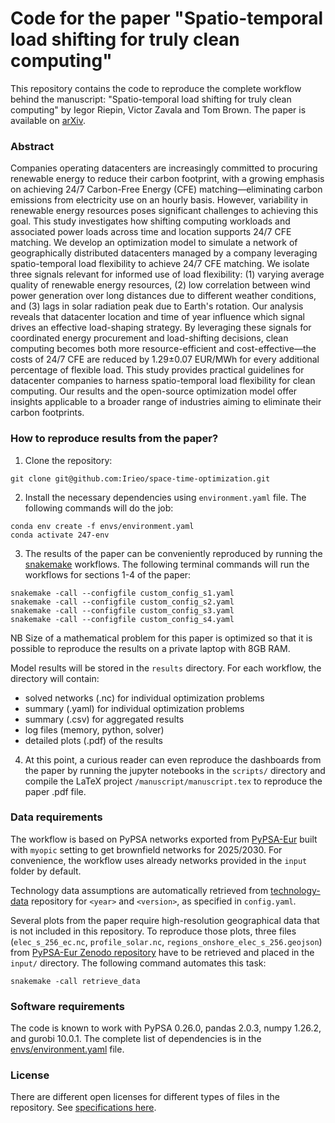 <!--
SPDX-FileCopyrightText: 2023 Iegor Riepin, Tom Brown

SPDX-License-Identifier: CC0-1.0
-->

# Code for the paper "Spatio-temporal load shifting for truly clean computing"

This repository contains the code to reproduce the complete workflow behind the manuscript: "Spatio-temporal load shifting for truly clean computing" by Iegor Riepin, Victor Zavala and Tom Brown. The paper is available on [arXiv](https://arxiv.org/abs/2405.00036).

### Abstract

Companies operating datacenters are increasingly committed to procuring renewable energy to reduce their carbon footprint, with a growing emphasis on achieving 24/7 Carbon-Free Energy (CFE) matching—eliminating carbon emissions from electricity use on an hourly basis.
However, variability in renewable energy resources poses significant challenges to achieving this goal.
This study investigates how shifting computing workloads and associated power loads across time and location supports 24/7 CFE matching.
We develop an optimization model to simulate a network of geographically distributed datacenters managed by a company leveraging spatio-temporal load flexibility to achieve 24/7 CFE matching.
We isolate three signals relevant for informed use of load flexibility: (1) varying average quality of renewable energy resources, (2) low correlation between wind power generation over long distances due to different weather conditions, and (3) lags in solar radiation peak due to Earth's rotation.
Our analysis reveals that datacenter location and time of year influence which signal drives an effective load-shaping strategy.
By leveraging these signals for coordinated energy procurement and load-shifting decisions, clean computing becomes both more resource-efficient and cost-effective—the costs of 24/7 CFE are reduced by 1.29±0.07 EUR/MWh for every additional percentage of flexible load.
This study provides practical guidelines for datacenter companies to harness spatio-temporal load flexibility for clean computing.
Our results and the open-source optimization model offer insights applicable to a broader range of industries aiming to eliminate their carbon footprints.


### How to reproduce results from the paper?

1. Clone the repository:

```
git clone git@github.com:Irieo/space-time-optimization.git
```

2. Install the necessary dependencies using `environment.yaml` file. The following commands will do the job:

```
conda env create -f envs/environment.yaml
conda activate 247-env
```
3. The results of the paper can be conveniently reproduced by running the [snakemake](https://snakemake.readthedocs.io/en/stable/) workflows.  The following terminal commands will run the workflows for sections 1-4 of the paper:

```
snakemake -call --configfile custom_config_s1.yaml
snakemake -call --configfile custom_config_s2.yaml
snakemake -call --configfile custom_config_s3.yaml
snakemake -call --configfile custom_config_s4.yaml
```

NB Size of a mathematical problem for this paper is optimized so that it is possible to reproduce the results on a private laptop with 8GB RAM.

Model results will be stored in the `results` directory. For each workflow, the directory will contain:
- solved networks (.nc) for individual optimization problems
- summary (.yaml) for individual optimization problems
- summary (.csv) for aggregated results
- log files (memory, python, solver)
- detailed plots (.pdf) of the results

4. At this point, a curious reader can even reproduce the dashboards from the paper by running the jupyter notebooks in the `scripts/` directory and compile the LaTeX project `/manuscript/manuscript.tex` to reproduce the paper .pdf file.

### Data requirements

The workflow is based on PyPSA networks exported from [PyPSA-Eur](https://github.com/PyPSA/pypsa-eur) built with `myopic` setting to get brownfield networks for 2025/2030. For convenience, the workflow uses already networks provided in the `input` folder by default.

Technology data assumptions are automatically retrieved from [technology-data](https://github.com/PyPSA/technology-data) repository for `<year>` and `<version>`, as specified in `config.yaml`.

Several plots from the paper require high-resolution geographical data that is not included in this repository.
To reproduce those plots, three files (`elec_s_256_ec.nc`, `profile_solar.nc`, `regions_onshore_elec_s_256.geojson`) from [PyPSA-Eur Zenodo repository](https://zenodo.org/records/7646728) have to be retrieved and placed in the `input/` directory. The following command automates this task:

```
snakemake -call retrieve_data
```

### Software requirements

The code is known to work with PyPSA 0.26.0, pandas 2.0.3, numpy 1.26.2, and gurobi 10.0.1. The complete list of dependencies is in the [envs/environment.yaml](envs/environment.yaml) file.


### License

There are different open licenses for different types of files in the repository. See [specifications here](.reuse/dep5).

